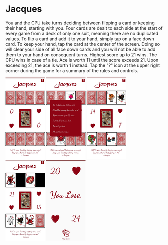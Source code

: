 # Jacques
You and the CPU take turns deciding between flipping a card or keeping their hand, starting with you. 
Four cards are dealt to each side at the start of every game from a deck of only one suit, meaning there are no duplicated values.
To flip a card and add it to your hand, simply tap on a face down card.
To keep your hand, tap the card at the center of the screen. Doing so will clear your side of all face down cards and you will not be able to add them to your hand on consequent turns.
Highest score up to 21 wins.
The CPU wins in case of a tie.
Ace is worth 11 until the score exceeds 21. Upon exceeding 21, the ace is worth 1 instead.
Tap the "?" icon at the upper right corner during the game for a summary of the rules and controls.

<img src="https://github.com/daniel-sm-yu/Jacques/blob/master/JacquesGamePhotos/JacquesInitial.jpg" width="25%">
<img src="https://github.com/daniel-sm-yu/Jacques/blob/master/JacquesGamePhotos/JacquesInstruction.jpg" width="25%">
<img src="https://github.com/daniel-sm-yu/Jacques/blob/master/JacquesGamePhotos/JacquesMidgame.jpg" width="25%">
<img src="https://github.com/daniel-sm-yu/Jacques/blob/master/JacquesGamePhotos/JacquesMidgame2.jpg" width="25%">
<img src="https://github.com/daniel-sm-yu/Jacques/blob/master/JacquesGamePhotos/JacauesGameOver.jpg" width="25%">

